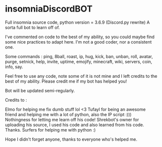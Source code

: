 # insomniaDiscordBOT
Full insomnia source code, python version = 3.6.9 (Discord.py rewrite) A sorta full bot to learn off of.

I've commented on code to the best of my ability, so you could maybe find some nice practices to adapt here. I'm not a good coder, nor a consistent one.

Some commands : ping, 8ball, roast, ip, hug, kick, ban, unban, roll, avatar, purge, setnick, help, invite, uptime, emojify, minecraft, wiki, servers, coin, info, say.

Feel free to use any code, note some of it is not mine and I left credits to the best of my ability. Please credit me if my bot has helped you!

Bot will be updated semi-regularly.

Credits to : 

Elmo for helping me fix dumb stuff lol <3
Tufayl for being an awesome friend and helping me with a lot of python, also the IP script :)))
Nothingness for letting me learn off his code!
Shrekbot's owner for uploading his source, I used his code and also learned from his code. Thanks.
Surfers for helping me with python :)

Hope I didn't forget anyone, thanks to everyone who's helped me.
